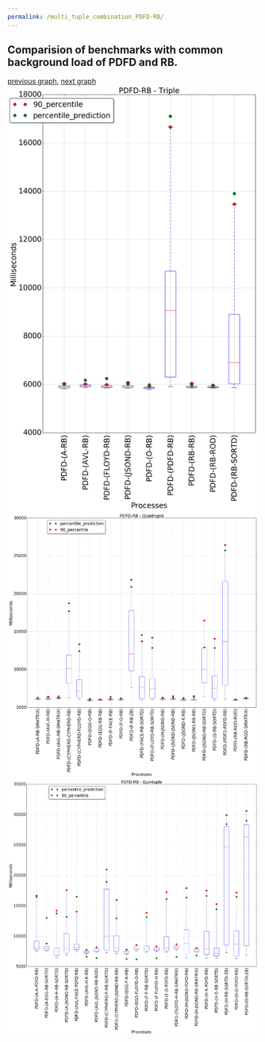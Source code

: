 ```yaml
---
permalink: /multi_tuple_combination_PDFD-RB/
---
```



## Comparision of benchmarks with common background load of PDFD and RB.

[previous graph](../multi_tuple_combination_PDFD-PDFD/), [next graph](../multi_tuple_combination_PDFD-ROD/)
![graph figure](./images/triple/PDFD/PDFD-RB_box.png)![graph figure](./images/quadruple/PDFD/PDFD-RB_box.png)![graph figure](./images/quintuple/PDFD/PDFD-RB_box.png)